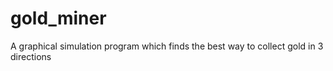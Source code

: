 # gold_miner
A graphical simulation program which finds the best way to collect gold in 3 directions
